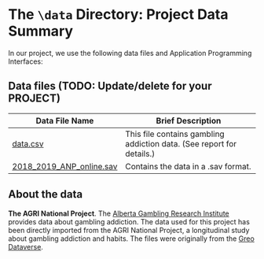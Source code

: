 # The `\data` Directory: Project Data Summary

In our project, we use the following data files and Application Programming Interfaces:

## Data files (TODO: Update/delete for your PROJECT)
|Data File Name | Brief Description|
|---------------| -----------------|
|[data.csv](./data.csv) | This file contains gambling addiction data. (See report for details.)
|[2018_2019_ANP_online.sav](./2018_2019_ANP_online.sav) | Contains the data in a .sav format.

## About the data

**The AGRI National Project**. The [Alberta Gambling Research Institute](https://research.ucalgary.ca/alberta-gambling-research-institute) provides data about gambling addiction. The data used for this project has been directly imported from the AGRI National Project, a longitudinal study about gambling addiction and habits. The files were originally from the [Greo Dataverse](https://borealisdata.ca/dataset.xhtml?persistentId=doi:10.5683/SP3/JYUO8E&version=1.1).
